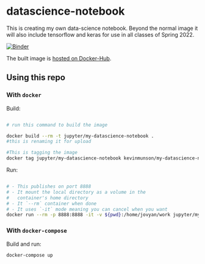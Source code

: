 # datascience-notebook

This is creating my own data-science notebook. Beyond the normal image it will also include tensorflow  and keras for use in all classes of Spring 2022.

[![Binder](https://mybinder.org/badge_logo.svg)](your-mybinder-link)

The built image is [hosted on Docker-Hub](link-to-your-dockerhub).

## Using this repo
### With `docker`
Build:

```bash

# run this command to build the image

docker build --rm -t jupyter/my-datascience-notebook .
#this is renaming it for upload

#This is tagging the image
docker tag jupyter/my-datascience-notebook kevinmunson/my-datascience-notebook

```

Run:

```bash

# - This publishes on port 8888
# - It mount the local directory as a volume in the
#   container's home directory
# - It `--rm` container when done
# - It uses `-it` mode meaning you can cancel when you want
docker run --rm -p 8888:8888 -it -v ${pwd}:/home/jovyan/work jupyter/my-datascience-notebook
```

### With `docker-compose`
Build and run:

```bash
docker-compose up


```
